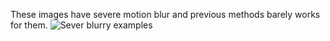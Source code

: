 These images have severe motion blur and previous methods barely works for them. ![Sever blurry examples](https://github.com/esnthere/QAMD/blob/main/examples/framework.png)
